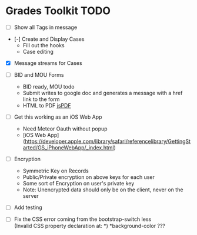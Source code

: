 Grades Toolkit TODO
===================


- [ ] Show all Tags in message

- [-] Create and Display Cases
 	* Fill out the hooks
 	* Case editing

- [x] Message streams for Cases

- [ ] BID and MOU Forms
	* BID ready, MOU todo
	* Submit writes to google doc and generates a message with a href link to the form
	* HTML to PDF [jsPDF](https://github.com/MrRio/jsPDF)

- [ ] Get this working as an iOS Web App
	* Need Meteor Oauth without popup 
	* [iOS Web App] (https://developer.apple.com/library/safari/referencelibrary/GettingStarted/GS_iPhoneWebApp/_index.html)

- [ ] Encryption
    * Symmetric Key on Records
    * Public/Private encryption on above keys for each user
    * Some sort of Encryption on user's private key
    * Note: Unencrypted data should only be on the client, never on the server

- [ ] Add testing

- [ ] Fix the CSS error coming from the bootstrap-switch less  
      (Invalid CSS property declaration at: *)  *background-color  ???

